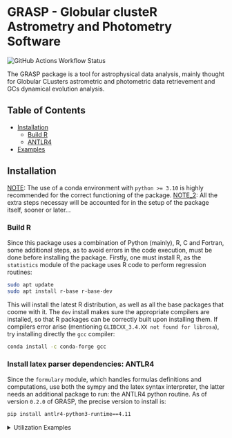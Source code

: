 # GRASP - Globular clusteR Astrometry and Photometry Software
 ![GitHub Actions Workflow Status](https://img.shields.io/github/actions/workflow/status/pietroferraiuolo/GRASP/python-test.yaml)

The GRASP package is a tool for astrophysical data analysis, mainly thought for Globular CLusters 
astrometric and photometric data retrievement and GCs dynamical evolution analysis.

## Table of Contents

- [Installation](#installation)
    - [Build R](#build-r)
    - [ANTLR4](#install-latex-parser-dependencies)
- [Examples](#retrieving-data)

## Installation
<ins>NOTE</ins>: The use of a conda environment with `python >= 3.10` is highly recommended for the
correct functioning of the package.
<ins>NOTE_2</ins>: All the extra steps necessay will be accounted for in the setup of the package 
itself, sooner or later...

### Build R
Since this package uses a combination of Python (mainly), R, C and Fortran, some additional steps, as
to avoid errors in the code execution, must be done before installing the package. Firstly, one must
install R, as the `statistics` module of the package uses R code to perform regression routines:

```bash
sudo apt update
sudo apt install r-base r-base-dev
```

This will install the latest R distribution, as well as all the base packages that coome with it. The
`dev` install makes sure the appropriate compilers are installed, so that R packages can be correctly
built upon installing them. If compilers error arise (mentioning `GLIBCXX_3.4.XX not found for librosa`), try installing directly the `gcc` compiler:

```bash
conda install -c conda-forge gcc
```

### Install latex parser dependencies: ANTLR4
Since the `formulary` module, which handles formulas definitions and computations, use both the sympy
and the latex syntax interpreter, the latter needs an additional package to run: the ANTLR4 python 
routine. As of version `0.2.0` of GRASP, the precise version to install is:

```bash
pip install antlr4-python3-runtime==4.11
```

<details>
<summary>Utilization Examples</summary>

### Retrieving data

### Data visualization

### Computing formulas

</details>